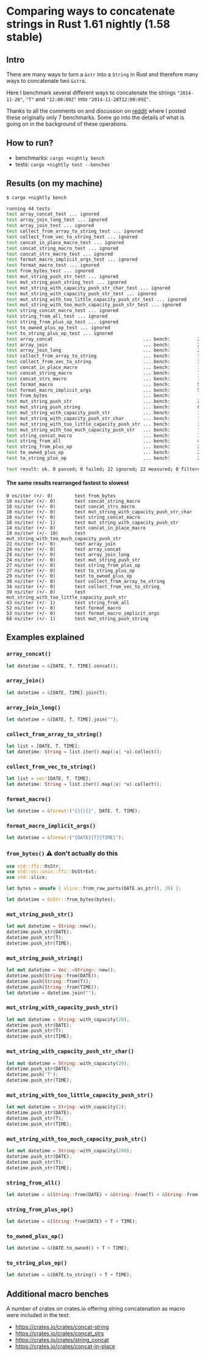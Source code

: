 # Comparing ways to concatenate strings in Rust 1.61 nightly (1.58 stable)
## Intro

There are many ways to turn a `&str` into a `String` in Rust and therefore many ways to concatenate two `&str`s.

Here I benchmark several different ways to concatenate the strings `"2014-11-28"`, `"T"` and `"12:00:09Z"` into `"2014-11-28T12:00:09Z"`.

Thanks to all the comments on and discussion on [reddit](https://www.reddit.com/r/rust/comments/48fmta/seven_ways_to_concatenate_strings_in_rust_the/) where I posted these originally only 7 benchmarks. Some go into the details of what is going on in the background of these operations.


## How to run?

* benchmarks: `cargo +nightly bench`
* tests: `cargo +nightly test --benches`


## Results (on my machine)

```bash
$ cargo +nightly bench

running 44 tests
test array_concat_test ... ignored
test array_join_long_test ... ignored
test array_join_test ... ignored
test collect_from_array_to_string_test ... ignored
test collect_from_vec_to_string_test ... ignored
test concat_in_place_macro_test ... ignored
test concat_string_macro_test ... ignored
test concat_strs_macro_test ... ignored
test format_macro_implicit_args_test ... ignored
test format_macro_test ... ignored
test from_bytes_test ... ignored
test mut_string_push_str_test ... ignored
test mut_string_push_string_test ... ignored
test mut_string_with_capacity_push_str_char_test ... ignored
test mut_string_with_capacity_push_str_test ... ignored
test mut_string_with_too_little_capacity_push_str_test ... ignored
test mut_string_with_too_much_capacity_push_str_test ... ignored
test string_concat_macro_test ... ignored
test string_from_all_test ... ignored
test string_from_plus_op_test ... ignored
test to_owned_plus_op_test ... ignored
test to_string_plus_op_test ... ignored
test array_concat                                 ... bench:          24 ns/iter (+/- 0)
test array_join                                   ... bench:          22 ns/iter (+/- 0)
test array_join_long                              ... bench:          24 ns/iter (+/- 0)
test collect_from_array_to_string                 ... bench:          30 ns/iter (+/- 0)
test collect_from_vec_to_string                   ... bench:          34 ns/iter (+/- 0)
test concat_in_place_macro                        ... bench:          14 ns/iter (+/- 0)
test concat_string_macro                          ... bench:          10 ns/iter (+/- 0)
test concat_strs_macro                            ... bench:          10 ns/iter (+/- 0)
test format_macro                                 ... bench:          52 ns/iter (+/- 0)
test format_macro_implicit_args                   ... bench:          53 ns/iter (+/- 0)
test from_bytes                                   ... bench:           0 ns/iter (+/- 0)
test mut_string_push_str                          ... bench:          24 ns/iter (+/- 0)
test mut_string_push_string                       ... bench:          68 ns/iter (+/- 1)
test mut_string_with_capacity_push_str            ... bench:          10 ns/iter (+/- 1)
test mut_string_with_capacity_push_str_char       ... bench:          10 ns/iter (+/- 0)
test mut_string_with_too_little_capacity_push_str ... bench:          39 ns/iter (+/- 0)
test mut_string_with_too_much_capacity_push_str   ... bench:          19 ns/iter (+/- 10)
test string_concat_macro                          ... bench:          10 ns/iter (+/- 0)
test string_from_all                              ... bench:          43 ns/iter (+/- 1)
test string_from_plus_op                          ... bench:          27 ns/iter (+/- 0)
test to_owned_plus_op                             ... bench:          29 ns/iter (+/- 0)
test to_string_plus_op                            ... bench:          27 ns/iter (+/- 0)

test result: ok. 0 passed; 0 failed; 22 ignored; 22 measured; 0 filtered out; finished in 43.26s
```

#### The same results rearranged fastest to slowest

```
0 ns/iter (+/- 0)        test from_bytes
10 ns/iter (+/- 0)       test concat_string_macro
10 ns/iter (+/- 0)       test concat_strs_macro
10 ns/iter (+/- 0)       test mut_string_with_capacity_push_str_char
10 ns/iter (+/- 0)       test string_concat_macro
10 ns/iter (+/- 1)       test mut_string_with_capacity_push_str
14 ns/iter (+/- 0)       test concat_in_place_macro
19 ns/iter (+/- 10)      test mut_string_with_too_much_capacity_push_str
22 ns/iter (+/- 0)       test array_join
24 ns/iter (+/- 0)       test array_concat
24 ns/iter (+/- 0)       test array_join_long
24 ns/iter (+/- 0)       test mut_string_push_str
27 ns/iter (+/- 0)       test string_from_plus_op
27 ns/iter (+/- 0)       test to_string_plus_op
29 ns/iter (+/- 0)       test to_owned_plus_op
30 ns/iter (+/- 0)       test collect_from_array_to_string
34 ns/iter (+/- 0)       test collect_from_vec_to_string
39 ns/iter (+/- 0)       test mut_string_with_too_little_capacity_push_str
43 ns/iter (+/- 1)       test string_from_all
52 ns/iter (+/- 0)       test format_macro
53 ns/iter (+/- 0)       test format_macro_implicit_args
68 ns/iter (+/- 1)       test mut_string_push_string
```

## Examples explained


### `array_concat()`
```rust
let datetime = &[DATE, T, TIME].concat();
```


### `array_join()`
```rust
let datetime = &[DATE, TIME].join(T);
```


### `array_join_long()`
```rust
let datetime = &[DATE, T, TIME].join("");
```


### `collect_from_array_to_string()`
```rust
let list = [DATE, T, TIME];
let datetime: String = list.iter().map(|x| *x).collect();
```

### `collect_from_vec_to_string()`
```rust
let list = vec![DATE, T, TIME];
let datetime: String = list.iter().map(|x| *x).collect();
```

### `format_macro()`

```rust
let datetime = &format!("{}{}{}", DATE, T, TIME);
```

### `format_macro_implicit_args()`

```rust
let datetime = &format!("{DATE}{T}{TIME}");
```

### `from_bytes()` ⚠️ don't actually do this

```rust
use std::ffi::OsStr;
use std::os::unix::ffi::OsStrExt;
use std::slice;

let bytes = unsafe { slice::from_raw_parts(DATE.as_ptr(), 20) };

let datetime = OsStr::from_bytes(bytes);
```

### `mut_string_push_str()`

```rust
let mut datetime = String::new();
datetime.push_str(DATE);
datetime.push_str(T);
datetime.push_str(TIME);
```

### `mut_string_push_string()`

```rust
let mut datetime = Vec::<String>::new();
datetime.push(String::from(DATE));
datetime.push(String::from(T));
datetime.push(String::from(TIME));
let datetime = datetime.join("");
```

### `mut_string_with_capacity_push_str()`

```rust
let mut datetime = String::with_capacity(20);
datetime.push_str(DATE);
datetime.push_str(T);
datetime.push_str(TIME);
```

### `mut_string_with_capacity_push_str_char()`

```rust
let mut datetime = String::with_capacity(20);
datetime.push_str(DATE);
datetime.push('T');
datetime.push_str(TIME);
```

### `mut_string_with_too_little_capacity_push_str()`

```rust
let mut datetime = String::with_capacity(2);
datetime.push_str(DATE);
datetime.push_str(T);
datetime.push_str(TIME);
```

### `mut_string_with_too_much_capacity_push_str()`

```rust
let mut datetime = String::with_capacity(200);
datetime.push_str(DATE);
datetime.push_str(T);
datetime.push_str(TIME);
```

### `string_from_all()`

```rust
let datetime = &(String::from(DATE) + &String::from(T) + &String::from(TIME));
```

### `string_from_plus_op()`

```rust
let datetime = &(String::from(DATE) + T + TIME);
```

### `to_owned_plus_op()`

```rust
let datetime = &(DATE.to_owned() + T + TIME);
```

### `to_string_plus_op()`

```rust
let datetime = &(DATE.to_string() + T + TIME);
```

## Additional macro benches

A number of crates on crates.io offering string concatenation as macro were included in the test:

* https://crates.io/crates/concat-string
* https://crates.io/crates/concat_strs
* https://crates.io/crates/string_concat
* https://crates.io/crates/concat-in-place
